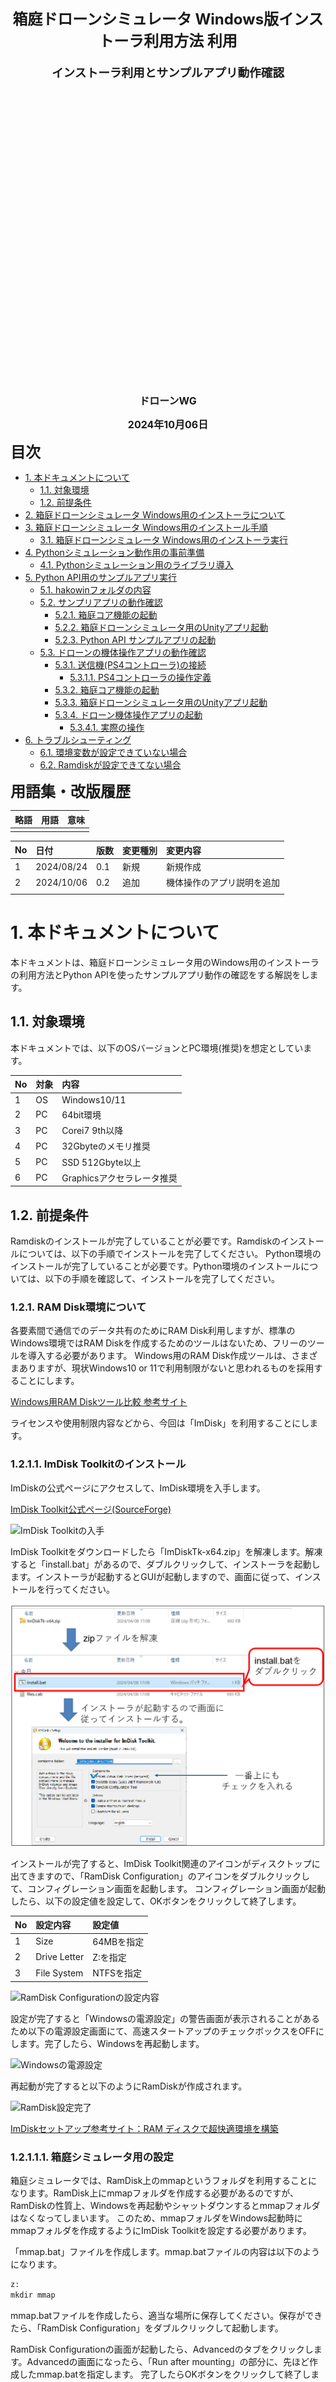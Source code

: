 <div class="box-title">
    <p>
    <div style="font-size:18pt;font-weight:bold;text-align:center;margin-top:150px"><span class="title">箱庭ドローンシミュレータ Windows版インストーラ利用方法
    利用</span></div>
    </p>
    <p>
    <div style="font-size:14pt;font-weight:bold;text-align:center;margin-top:20px"><span class="sub-title">インストーラ利用とサンプルアプリ動作確認</span></div>
    </p>
    <p>
    <div style="font-size:12pt;font-weight:bold;text-align:center;margin-top:500px"><span class="author">ドローンWG</span></div>
    </p>
    <p>
    <div style="font-size:12pt;font-weight:bold;text-align:center;margin-top:10px"><span class="date">2024年10月06日</span></div>
    </p>
</div>

<!-- 改ページ -->
<div style="page-break-before:always"></div>

<div style="font-size:18pt;font-weight:bold;text-align:left;"><span class="contents">目次</span></div>
<!-- TOC -->

- [1. 本ドキュメントについて](#1-本ドキュメントについて)
  - [1.1. 対象環境](#11-対象環境)
  - [1.2. 前提条件](#12-前提条件)
- [2. 箱庭ドローンシミュレータ Windows用のインストーラについて](#2-箱庭ドローンシミュレータ-windows用のインストーラについて)
- [3. 箱庭ドローンシミュレータ Windows用のインストール手順](#3-箱庭ドローンシミュレータ-windows用のインストール手順)
  - [3.1. 箱庭ドローンシミュレータ Windows用のインストーラ実行](#31-箱庭ドローンシミュレータ-windows用のインストーラ実行)
- [4. Pythonシミュレーション動作用の事前準備](#4-pythonシミュレーション動作用の事前準備)
  - [4.1. Pythonシミュレーション用のライブラリ導入](#41-pythonシミュレーション用のライブラリ導入)
- [5. Python API用のサンプルアプリ実行](#5-python-api用のサンプルアプリ実行)
  - [5.1. hakowinフォルダの内容](#51-hakowinフォルダの内容)
  - [5.2. サンプリアプリの動作確認](#52-サンプリアプリの動作確認)
    - [5.2.1. 箱庭コア機能の起動](#521-箱庭コア機能の起動)
    - [5.2.2. 箱庭ドローンシミュレータ用のUnityアプリ起動](#522-箱庭ドローンシミュレータ用のunityアプリ起動)
    - [5.2.3. Python API サンプルアプリの起動](#523-python-api-サンプルアプリの起動)
  - [5.3. ドローンの機体操作アプリの動作確認](#53-ドローンの機体操作アプリの動作確認)
    - [5.3.1. 送信機(PS4コントローラ)の接続](#531-送信機ps4コントローラの接続)
      - [5.3.1.1. PS4コントローラの操作定義](#5311-ps4コントローラの操作定義)
    - [5.3.2. 箱庭コア機能の起動](#532-箱庭コア機能の起動)
    - [5.3.3. 箱庭ドローンシミュレータ用のUnityアプリ起動](#533-箱庭ドローンシミュレータ用のunityアプリ起動)
    - [5.3.4. ドローン機体操作アプリの起動](#534-ドローン機体操作アプリの起動)
      - [5.3.4.1. 実際の操作](#5341-実際の操作)
- [6. トラブルシューティング](#6-トラブルシューティング)
  - [6.1. 環境変数が設定できていない場合](#61-環境変数が設定できていない場合)
  - [6.2. Ramdiskが設定できてない場合](#62-ramdiskが設定できてない場合)

<!-- /TOC -->
<!-- 改ページ -->
<div style="page-break-before:always"></div>


<div style="font-size:18pt;font-weight:bold;text-align:left;"><span class="contents">用語集・改版履歴</span></div>


|略語|用語|意味|
|:---|:---|:---|
||||


|No|日付|版数|変更種別|変更内容|
|:---|:---|:---|:---|:---|
|1|2024/08/24|0.1|新規|新規作成|
|2|2024/10/06|0.2|追加|機体操作のアプリ説明を追加|
||||||

<!-- 改ページ -->
<div style="page-break-before:always"></div>

# 1. 本ドキュメントについて

本ドキュメントは、箱庭ドローンシミュレータ用のWindows用のインストーラの利用方法とPython APIを使ったサンプルアプリ動作の確認をする解説をします。

## 1.1. 対象環境

本ドキュメントでは、以下のOSバージョンとPC環境(推奨)を想定としています。

|No|対象|内容|
|:---|:---|:---|
|1|OS|Windows10/11|
|2|PC|64bit環境|
|3|PC|Corei7 9th以降|
|4|PC|32Gbyteのメモリ推奨|
|5|PC|SSD 512Gbyte以上|
|6|PC|Graphicsアクセラレータ推奨|

## 1.2. 前提条件


Ramdiskのインストールが完了していることが必要です。Ramdiskのインストールについては、以下の手順でインストールを完了してください。
Python環境のインストールが完了していることが必要です。Python環境のインストールについては、以下の手順を確認して、インストールを完了してください。

### 1.2.1. RAM Disk環境について

各要素間で通信でのデータ共有のためにRAM Disk利用しますが、標準のWindows環境ではRAM Diskを作成するためのツールはないため、フリーのツールを導入する必要があります。
Windows用のRAM Disk作成ツールは、さまざまありますが、現状Windows10 or 11で利用制限がないと思われるものを採用することにします。

[Windows用RAM Diskツール比較 参考サイト](https://ik4.es/ja/como-crear-un-disco-ram-en-windows-10-8-y-windows-7/)


ライセンスや使用制限内容などから、今回は「ImDisk」を利用することにします。

### 1.2.1.1. ImDisk Toolkitのインストール

ImDiskの公式ページにアクセスして、ImDisk環境を入手します。

[ImDisk Toolkit公式ページ(SourceForge)](https://sourceforge.net/projects/imdisk-toolkit/)

![ImDisk Toolkitの入手](./ramdisk/rd11.png)

ImDisk Toolkitをダウンロードしたら「ImDiskTk-x64.zip」を解凍します。解凍すると「install.bat」があるので、ダブルクリックして、インストーラを起動します。インストーラが起動するとGUIが起動しますので、画面に従って、インストールを行ってください。

![ImDisk Toolkitのインストール](./ramdisk/rd12.png)


インストールが完了すると、ImDisk Toolkit関連のアイコンがディスクトップに出てきますので、「RamDisk Configuration」のアイコンをダブルクリックして、コンフィグレーション画面を起動します。
コンフィグレーション画面が起動したら、以下の設定値を設定して、OKボタンをクリックして終了します。

|No|設定内容|設定値|
|:---|:---|:---|
|1|Size|64MBを指定|
|2|Drive Letter|Z:を指定|
|3|File System|NTFSを指定|

![RamDisk Configurationの設定内容](./ramdisk/rd13.png)


設定が完了すると「Windowsの電源設定」の警告画面が表示されることがあるため以下の電源設定画面にて、高速スタートアップのチェックボックスをOFFにします。完了したら、Windowsを再起動します。

![Windowsの電源設定](./ramdisk/rd14.png)


再起動が完了すると以下のようにRamDiskが作成されます。

![RamDisk設定完了](./ramdisk/rd15.png)

[ImDiskセットアップ参考サイト：RAM ディスクで超快適環境を構築](https://avalon-studio.work/blog/windows/ram-disk-configration/)

### 1.2.1.1.1. 箱庭シミュレータ用の設定

箱庭シミュレータでは、RamDisk上のmmapというフォルダを利用することになります。RamDisk上にmmapフォルダを作成する必要があるのですが、RamDiskの性質上、Windowsを再起動やシャットダウンするとmmapフォルダはなくなってしまいます。
このため、mmapフォルダをWindows起動時にmmapフォルダを作成するようにImDisk Toolkitを設定する必要があります。

「mmap.bat」ファイルを作成します。mmap.batファイルの内容は以下のようになります。

```txt
z:
mkdir mmap
```

mmap.batファイルを作成したら、適当な場所に保存してください。保存ができたら、「RamDisk Configuration」をダブルクリックして起動します。

RamDisk Configurationの画面が起動したら、Advancedのタブをクリックします。Advancedの画面になったら、「Run after mounting」の部分に、先ほど作成したmmap.batを指定します。
完了したらOKボタンをクリックして終了します。

![mmapフォルダ作成用のバッチファイル指定](./ramdisk/rd16.png)


### 1.2.2 Python環境のインストール

Pythonの公式ページにアクセスして、PythonをWindowsで動作させる環境を入手します。

[Python公式ページ](https://www.python.org/)

![Python環境の入手](./python/Python11.png)

クリックすると自動的にダウンロードが始まります。ダウンロードが完了したらインストーラを起動して、画面に従ってインストールをします。

![Python環境のインストール](./python/Python12.png)


[参考URL：【Windows】Python3.10のインストール(パス通し)](https://qiita.com/youichi_io/items/3111e1cf696a87673b23)

# 2. 箱庭ドローンシミュレータ Windows用のインストーラについて

箱庭ドローンシミュレータ Windows用のインストーラは、Microsoft社のVisual Studio 2022 Community版の統合開発環境を利用して開発されています。
利用用途は、オープンソース且つ、個人的な利用に限られます。詳細なライセンス条項等は、Microsoft社のライセンスに則るものとします。

[Visual Studio 2022 Community版ライセンス条項](https://visualstudio.microsoft.com/ja/license-terms/vs2022-ga-community/)

[Visual Studio 2022 Community版再配布条項](https://learn.microsoft.com/ja-jp/visualstudio/releases/2022/redistribution)



# 3. 箱庭ドローンシミュレータ Windows用のインストール手順

Releasページにあるzipファイルを入手します。入手後、適当なフォルダに展開してください。

## 3.1. 箱庭ドローンシミュレータ Windows用のインストーラ実行

zipファイルを展開したフォルダに移動します。setup.exe, hakowin.msiが展開されています。各ファイルの内容は、以下の通りです。

|No|ファイル名|内容|
|:---|:---|:---|
|1|setup.exe|箱庭ドローンシミュレータ動作環境インストール用のセットアップ実行ファイル|
|2|hakowin.msi|箱庭ドローンシミュレータ動作環境パッケージ一式|

上記のファイルが展開されていることが確認できたら、setup.exeを右クリックして、`管理者として実行`をクリックします。

![箱庭ドローンシミュレータインストーラ1](./hakoinst/inst1.png)

hakowinセットアップウィザードの画面が起動しますので、次をクリックします。

![箱庭ドローンシミュレータインストーラ2](./hakoinst/inst2.png)

インストールフォルダの選択画面が出てきます。次をクリックします。
- 注意
  インストールフォルダの選択画面ではインストール先のフォルダや、ユーザが選択できますが、インストールフォルダ,ユーザ選択は変更ぜずにインストールをしてください。

hakoniwa drone config fileの画面が出てきますので、コンフィグファイルの指定ラジオボタンは、デフォルトのまま、次をクリックします。

![箱庭ドローンシミュレータインストーラ3](./hakoinst/inst3.png)

インストールの確認画面が出てきますので、次をクリックします。次の画面でhakowinのインストール画面が出てきますので、プログレスバーが完了するまで待ちます。
プログレスバーが完了したら、次をクリックします。次の画面でインストールの完了画面が出てきますので、閉じるをクリックして終了してください。

![箱庭ドローンシミュレータインストーラ4](./hakoinst/inst4.png)

これで箱庭ドローンシミュレータ環境の動作環境がインストールされました。

インストール先は、以下のフォルダにインストールされています。

```txt
C:\Users\”User名”\Documents\hakoniwa\hakowin\hakoniwa-px4-win
```


# 4. Pythonシミュレーション動作用の事前準備

Pythonを使ったシミュレーションを実行するには、Python動作用のライブラリをインストールしておく必要があります。

## 4.1. Pythonシミュレーション用のライブラリ導入

Windowsスタートメニューから、Powershellを管理者モードで起動します。

![Powershell起動](./hakoinst/hakowin23.png)

Powershellが起動したら、pipコマンドで以下のライブラリを導入します。

```powershell
PS C:\Windows\System32> pip install pygame
PS C:\Windows\System32> pip install numpy
PS C:\Windows\System32> pip install opencv-python
```

# 5. Python API用のサンプルアプリ実行

インストーラでのインストールが完了すると、ディスクトップ上にhakowinフォルダが作成されます。このフォルダに箱庭ドローンシミュレータ環境やPython API用のサンプルアプリなどのショートカットが配置されています。

![箱庭ドローンシミュレータサンプルアプリ1](./hakoinst/inst5.png)

## 5.1. hakowinフォルダの内容

箱庭ドローンシミュレータで利用する箱庭コア機能、Unityのドローンモデル、サンプルアプリなどが配置されています。

![箱庭ドローンシミュレータサンプルアプリ2](./hakoinst/inst6.png)

|No|ファイル名|種類|用途|
|:---|:---|:---|:---|
|1|create_mmap.batのショートカット|mmap|mmap確認用のツール|
|2|run-win.batのショートカット|箱庭コア機能|PX4用の箱庭コア機能起動用|
|3|run-api.batのショートカット|箱庭コア機能|Python APIを使った箱庭コア機能起動用|
|4|run-api2.batのショートカット|箱庭コア機能|Python APIを使った箱庭コア機能起動用|
|5|run-sample.batのショートカット|Pythonアプリ機能|Python APIを使ったサンプルアプリ起動用|
|6|run-camera.batのショートカット|Pythonアプリ機能|Python APIを使ったカメラアプリ起動用|
|7|run-rc.batのショートカット|Pythonアプリ機能|Python APIを使ったプロポアプリ起動用|
|8|unity_model.exeのショートカット|Unityアプリ機能|箱庭ドローンシミュレータ用のUnityビジュアライズアプリ起動用|

## 5.2. サンプリアプリの動作確認

正しくインストールできていること確認するため、Python APIを使ったサンプルアプリを起動して動作確認をします。

### 5.2.1. 箱庭コア機能の起動

最初に箱庭コア機能を起動します。hakowinフォルダ内の`run-api2.batのショートカット`をダブルクリックして起動します。

![箱庭ドローンシミュレータサンプルアプリ動作確認1](./hakoinst/inst7.png)

WAIT STARTと表示され、待ち状態になっていることを確認します。

### 5.2.2. 箱庭ドローンシミュレータ用のUnityアプリ起動

次に箱庭ドローンシミュレータでビジュアライズをするためのUnityアプリを起動します。`drone_model.exeのショートカット`をダブルクリックします。

![箱庭ドローンシミュレータサンプルアプリ動作確認2](./hakoinst/inst8.png)

Unityアプリが起動したら、STARTボタンをクリックして待ちます。

### 5.2.3. Python API サンプルアプリの起動

最後にPython APIの動作確認のため、サンプルアプリを起動します。`run-sample.batのショートカット`をダブルクリックして起動します。

![箱庭ドローンシミュレータサンプルアプリ動作確認3](./hakoinst/inst9.png)

サンプルアプリ起動後にUnityアプリ上でドローンが正しく飛んでいれば、インストールは正常にできています。

## 5.3. ドローンの機体操作アプリの動作確認

実際にコントローラを使って、箱庭ドローンシミュレータ上で、ドローンの機体操作を確認します。

### 5.3.1. 送信機(PS4コントローラ)の接続

PS4用のコントローラをPCにUSB接続します。

#### 5.3.1.1. PS4コントローラの操作定義

Pythonシミュレータでは、ドローンの機体をPS4コントローラで操作します。PS4コントローラの操作方法は、以下のような定義になっています。

|No|PS4コントローラ|内容|備考|
|:---|:---|:---|:---|
|1|左側Joy Stick|スロットルとヨーの操作をします||
|2|右側Joy Stick|ピッチとロールの操作をします||
|3|×ボタン|アーム/ディスアームをします|アームはプロペラ回転開始/ディスアームはプロペラ回転停止のこと|
|4|□ボタン|カメラを使った撮影を操作します||
|5|○ボタン|Pythonシミュレータ上に配置されている荷物のピックアップ/ドロップオフを操作します|

![PS4コントローラを使ったドローン操作](./hakoinst/hakowin210.png)


### 5.3.2. 箱庭コア機能の起動

最初に箱庭コア機能を起動します。hakowinフォルダ内の`run-api2.batのショートカット`をダブルクリックして起動します。

![箱庭ドローンシミュレータサンプルアプリ動作確認1](./hakoinst/inst7.png)

WAIT STARTと表示され、待ち状態になっていることを確認します。

### 5.3.3. 箱庭ドローンシミュレータ用のUnityアプリ起動

次に箱庭ドローンシミュレータでビジュアライズをするためのUnityアプリを起動します。`drone_model.exeのショートカット`をダブルクリックします。

![箱庭ドローンシミュレータサンプルアプリ動作確認2](./hakoinst/inst8.png)

Unityアプリが起動したら、STARTボタンをクリックして待ちます。

### 5.3.4. ドローン機体操作アプリの起動

最後にドローン機体操作アプリの動作確認のため、ドローン機体操作アプリを起動します。`run-rc.batのショートカット`をダブルクリックして起動します。

![箱庭ドローンシミュレータサンプルアプリ動作確認3](./hakoinst/inst10.png)

#### 5.3.4.1. 実際の操作

PS4コントローラを使って実際に操作してみましょう。まず、×ボタンを押して、プロペラを回転させて、左側のJoy Stickを上下に操作することで、上昇/下降ができ、左右に操作することで左右旋回を操作できます。右側のJoy Stickを上下に操作することで、前進/後進ができ、左右させることで左右に移動を操作できます。

実際にPythonシミュレータに配置されている荷物の搬送や、カメラを使った撮影などを行ってみましょう。

![Pythonシミュレータを使ったドローン荷物搬送例](./hakoinst/hakowin211_1.png)


# 6. トラブルシューティング

インストーラを使った箱庭ドローンシミュレータ動作環境では、いくつかのトラブルが発生する可能性があります。以下のようなトラブルになった場合には、環境を見直してください。

## 6.1. 環境変数が設定できていない場合

管理者権限でのインストールをしていない場合には、Windows側のシステム上、環境変数が設定されません。環境変数が設定できていないと、以下のようなエラーが発生する場合があります。

![箱庭ドローンシミュレータサンプルトラブルシュート1](./hakoinst/troubleshooting1.png)

この場合は、箱庭ドローンシミュレータのインストーラが管理者権限で実行されてないために置きますので、一度、アンインストールして、管理者権限で再度インストールし直してください。

## 6.2. Ramdiskが設定できてない場合

Ramdiskが正しく設定できていない場合、以下のようなエラーが発生する場合があります。

![箱庭ドローンシミュレータサンプルトラブルシュート2](./hakoinst/troubleshooting2.png)

この場合、Ramdiskの設定を見直すため、windows_preinstallの手順を良く見直して、設定を確認してください。
